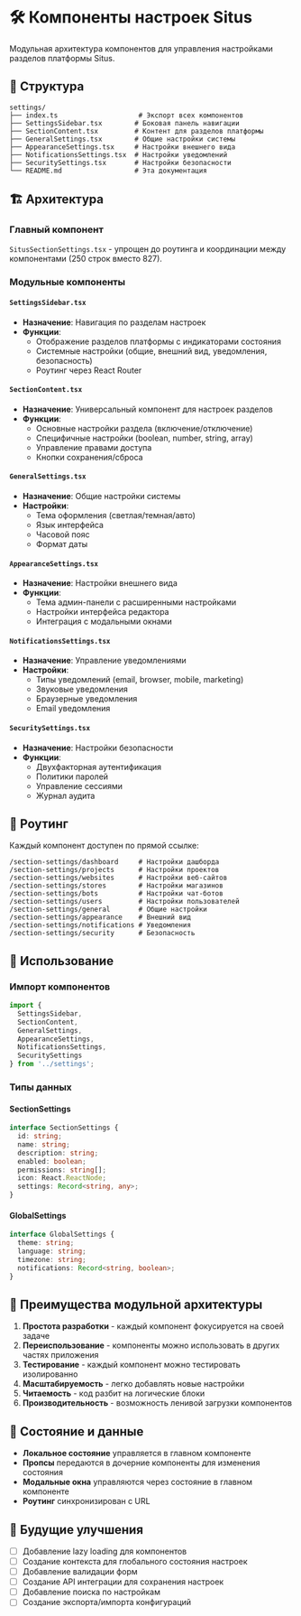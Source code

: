 # 🛠️ Компоненты настроек Situs

Модульная архитектура компонентов для управления настройками разделов платформы Situs.

## 📁 Структура

```
settings/
├── index.ts                    # Экспорт всех компонентов
├── SettingsSidebar.tsx        # Боковая панель навигации
├── SectionContent.tsx         # Контент для разделов платформы
├── GeneralSettings.tsx        # Общие настройки системы
├── AppearanceSettings.tsx     # Настройки внешнего вида
├── NotificationsSettings.tsx  # Настройки уведомлений
├── SecuritySettings.tsx       # Настройки безопасности
└── README.md                  # Эта документация
```

## 🏗️ Архитектура

### Главный компонент
`SitusSectionSettings.tsx` - упрощен до роутинга и координации между компонентами (250 строк вместо 827).

### Модульные компоненты

#### `SettingsSidebar.tsx`
- **Назначение**: Навигация по разделам настроек
- **Функции**: 
  - Отображение разделов платформы с индикаторами состояния
  - Системные настройки (общие, внешний вид, уведомления, безопасность)
  - Роутинг через React Router

#### `SectionContent.tsx`
- **Назначение**: Универсальный компонент для настроек разделов
- **Функции**:
  - Основные настройки раздела (включение/отключение)
  - Специфичные настройки (boolean, number, string, array)
  - Управление правами доступа
  - Кнопки сохранения/сброса

#### `GeneralSettings.tsx`
- **Назначение**: Общие настройки системы
- **Настройки**:
  - Тема оформления (светлая/темная/авто)
  - Язык интерфейса
  - Часовой пояс
  - Формат даты

#### `AppearanceSettings.tsx`
- **Назначение**: Настройки внешнего вида
- **Функции**:
  - Тема админ-панели с расширенными настройками
  - Настройки интерфейса редактора
  - Интеграция с модальными окнами

#### `NotificationsSettings.tsx`
- **Назначение**: Управление уведомлениями
- **Настройки**:
  - Типы уведомлений (email, browser, mobile, marketing)
  - Звуковые уведомления
  - Браузерные уведомления
  - Email уведомления

#### `SecuritySettings.tsx`
- **Назначение**: Настройки безопасности
- **Функции**:
  - Двухфакторная аутентификация
  - Политики паролей
  - Управление сессиями
  - Журнал аудита

## 🔗 Роутинг

Каждый компонент доступен по прямой ссылке:

```
/section-settings/dashboard     # Настройки дашборда
/section-settings/projects      # Настройки проектов
/section-settings/websites      # Настройки веб-сайтов
/section-settings/stores        # Настройки магазинов
/section-settings/bots          # Настройки чат-ботов
/section-settings/users         # Настройки пользователей
/section-settings/general       # Общие настройки
/section-settings/appearance    # Внешний вид
/section-settings/notifications # Уведомления
/section-settings/security      # Безопасность
```

## 📝 Использование

### Импорт компонентов
```typescript
import {
  SettingsSidebar,
  SectionContent,
  GeneralSettings,
  AppearanceSettings,
  NotificationsSettings,
  SecuritySettings
} from '../settings';
```

### Типы данных

#### SectionSettings
```typescript
interface SectionSettings {
  id: string;
  name: string;
  description: string;
  enabled: boolean;
  permissions: string[];
  icon: React.ReactNode;
  settings: Record<string, any>;
}
```

#### GlobalSettings
```typescript
interface GlobalSettings {
  theme: string;
  language: string;
  timezone: string;
  notifications: Record<string, boolean>;
}
```

## 🎯 Преимущества модульной архитектуры

1. **Простота разработки** - каждый компонент фокусируется на своей задаче
2. **Переиспользование** - компоненты можно использовать в других частях приложения
3. **Тестирование** - каждый компонент можно тестировать изолированно
4. **Масштабируемость** - легко добавлять новые настройки
5. **Читаемость** - код разбит на логические блоки
6. **Производительность** - возможность ленивой загрузки компонентов

## 🔄 Состояние и данные

- **Локальное состояние** управляется в главном компоненте
- **Пропсы** передаются в дочерние компоненты для изменения состояния
- **Модальные окна** управляются через состояние в главном компоненте
- **Роутинг** синхронизирован с URL

## 🚀 Будущие улучшения

- [ ] Добавление lazy loading для компонентов
- [ ] Создание контекста для глобального состояния настроек
- [ ] Добавление валидации форм
- [ ] Создание API интеграции для сохранения настроек
- [ ] Добавление поиска по настройкам
- [ ] Создание экспорта/импорта конфигураций
